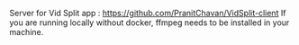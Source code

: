 Server for Vid Split app : https://github.com/PranitChavan/VidSplit-client
If you are running locally without docker, ffmpeg needs to be installed in your machine.
